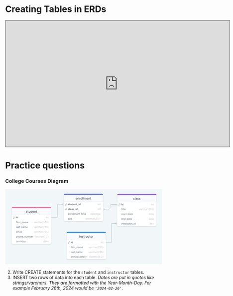 # Creating Tables in ERDs

<iframe src="https://egator.hosted.panopto.com/Panopto/Pages/Embed.aspx?id=29da4567-e32d-4981-a177-b1160003ee40&autoplay=false&offerviewer=true&showtitle=true&showbrand=true&captions=false&interactivity=all" height="405" width="720" style="border: 1px solid #464646;" allowfullscreen allow="autoplay" aria-label="Panopto Embedded Video Player"></iframe>

# Practice questions

### College Courses Diagram
<img src="https://raw.githubusercontent.com/kellerflint/Class-Intro-SQL/hugo/content/SQL-Files/Images/college_courses_erd.png">

2. Write CREATE statements for the `student` and `instructor` tables. 
3. INSERT two rows of data into each table.
	*Dates are put in quotes like strings/varchars. They are formatted with the Year-Month-Day. For example February 26th, 2024 would be `'2024-02-26'`.*
